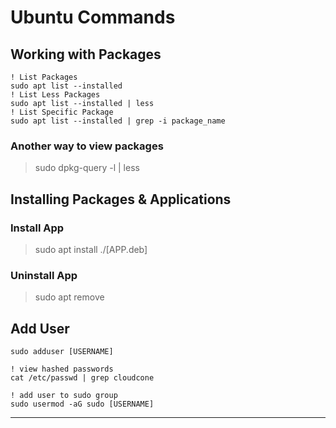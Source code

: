 # Ubuntu Commands

## Working with Packages

```
! List Packages
sudo apt list --installed
! List Less Packages
sudo apt list --installed | less
! List Specific Package
sudo apt list --installed | grep -i package_name
```

### Another way to view packages

> sudo dpkg-query -l | less

## Installing Packages & Applications

### Install App

> sudo apt install ./[APP.deb]

### Uninstall App

> sudo apt remove 

## Add User

```
sudo adduser [USERNAME]
```

```
! view hashed passwords
cat /etc/passwd | grep cloudcone
```

```
! add user to sudo group
sudo usermod -aG sudo [USERNAME]
```

---
